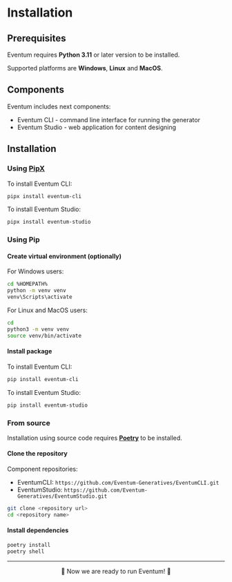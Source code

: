 # Installation

## Prerequisites

Eventum requires **Python 3.11** or later version to be installed.

Supported platforms are **Windows**, **Linux** and **MacOS**.

## Components
Eventum includes next components:
- Eventum CLI - command line interface for running the generator
- Eventum Studio - web application for content designing 

## Installation

### Using [PipX](https://pipx.pypa.io/stable/)

To install Eventum CLI:
```bash
pipx install eventum-cli
```

To install Eventum Studio:
```bash
pipx install eventum-studio
```

### Using Pip

#### Create virtual environment (optionally)

For Windows users:
```bash
cd %HOMEPATH%
python -m venv venv
venv\Scripts\activate
```

For Linux and MacOS users:
```bash
cd
python3 -m venv venv
source venv/bin/activate
```

#### Install package
To install Eventum CLI:
```bash
pip install eventum-cli
```

To install Eventum Studio:
```bash
pip install eventum-studio
```

### From source

Installation using source code requires **[Poetry](https://python-poetry.org/)** to be installed.

#### Clone the repository

Component repositories:
- EventumCLI: `https://github.com/Eventum-Generatives/EventumCLI.git`
- EventumStudio: `https://github.com/Eventum-Generatives/EventumStudio.git`

```bash
git clone <repository url>
cd <repository name>
```

#### Install dependencies
```bash
poetry install
poetry shell
```

---

<p align="center">
    🚀 Now we are ready to run Eventum! 🚀
</p>
